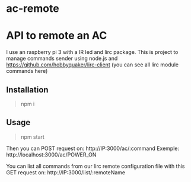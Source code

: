 # ac-remote

# API to remote an AC
I use an raspberry pi 3 with a IR led and lirc package. This is project to manage commands sender using node.js and https://github.com/hobbyquaker/lirc-client  (you can see all lirc module commands here)

## Installation
> npm i

## Usage

> npm start

Then you can POST request on: http://IP:3000/ac/:command
Exemple: http://localhost:3000/ac/POWER_ON

You can list all commands from our lirc remote configuration file with this GET request on: http://IP:3000/list/:remoteName
